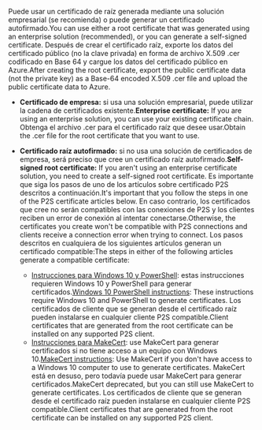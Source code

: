 <span data-ttu-id="3aa83-101">Puede usar un certificado de raíz generada mediante una solución empresarial (se recomienda) o puede generar un certificado autofirmado.</span><span class="sxs-lookup"><span data-stu-id="3aa83-101">You can use either a root certificate that was generated using an enterprise solution (recommended), or you can generate a self-signed certificate.</span></span> <span data-ttu-id="3aa83-102">Después de crear el certificado raíz, exporte los datos del certificado público (no la clave privada) en forma de archivo X.509 .cer codificado en Base 64 y cargue los datos del certificado público en Azure.</span><span class="sxs-lookup"><span data-stu-id="3aa83-102">After creating the root certificate, export the public certificate data (not the private key) as a Base-64 encoded X.509 .cer file and upload the public certificate data to Azure.</span></span>

* <span data-ttu-id="3aa83-103">**Certificado de empresa:** si usa una solución empresarial, puede utilizar la cadena de certificados existente.</span><span class="sxs-lookup"><span data-stu-id="3aa83-103">**Enterprise certificate:** If you are using an enterprise solution, you can use your existing certificate chain.</span></span> <span data-ttu-id="3aa83-104">Obtenga el archivo .cer para el certificado raíz que desee usar.</span><span class="sxs-lookup"><span data-stu-id="3aa83-104">Obtain the .cer file for the root certificate that you want to use.</span></span>
* <span data-ttu-id="3aa83-105">**Certificado raíz autofirmado:** si no usa una solución de certificados de empresa, será preciso que cree un certificado raíz autofirmado.</span><span class="sxs-lookup"><span data-stu-id="3aa83-105">**Self-signed root certificate:** If you aren't using an enterprise certificate solution, you need to create a self-signed root certificate.</span></span> <span data-ttu-id="3aa83-106">Es importante que siga los pasos de uno de los artículos sobre certificado P2S descritos a continuación.</span><span class="sxs-lookup"><span data-stu-id="3aa83-106">It's important that you follow the steps in one of the P2S certificate articles below.</span></span> <span data-ttu-id="3aa83-107">En caso contrario, los certificados que cree no serán compatibles con las conexiones de P2S y los clientes reciben un error de conexión al intentar conectarse.</span><span class="sxs-lookup"><span data-stu-id="3aa83-107">Otherwise, the certificates you create won't be compatible with P2S connections and clients receive a connection error when trying to connect.</span></span> <span data-ttu-id="3aa83-108">Los pasos descritos en cualquiera de los siguientes artículos generan un certificado compatible:</span><span class="sxs-lookup"><span data-stu-id="3aa83-108">The steps in either of the following articles generate a compatible certificate:</span></span>

  * <span data-ttu-id="3aa83-109">[Instrucciones para Windows 10 y PowerShell](../articles/vpn-gateway/vpn-gateway-certificates-point-to-site.md): estas instrucciones requieren Windows 10 y PowerShell para generar certificados.</span><span class="sxs-lookup"><span data-stu-id="3aa83-109">[Windows 10 PowerShell instructions](../articles/vpn-gateway/vpn-gateway-certificates-point-to-site.md): These instructions require Windows 10 and PowerShell to generate certificates.</span></span> <span data-ttu-id="3aa83-110">Los certificados de cliente que se generan desde el certificado raíz pueden instalarse en cualquier cliente P2S compatible.</span><span class="sxs-lookup"><span data-stu-id="3aa83-110">Client certificates that are generated from the root certificate can be installed on any supported P2S client.</span></span>
  * <span data-ttu-id="3aa83-111">[Instrucciones para MakeCert](../articles/vpn-gateway/vpn-gateway-certificates-point-to-site-makecert.md): use MakeCert para generar certificados si no tiene acceso a un equipo con Windows 10.</span><span class="sxs-lookup"><span data-stu-id="3aa83-111">[MakeCert instructions](../articles/vpn-gateway/vpn-gateway-certificates-point-to-site-makecert.md):  Use MakeCert if you don't have access to a Windows 10 computer to use to generate certificates.</span></span> <span data-ttu-id="3aa83-112">MakeCert está en desuso, pero todavía puede usar MakeCert para generar certificados.</span><span class="sxs-lookup"><span data-stu-id="3aa83-112">MakeCert deprecated, but you can still use MakeCert to generate certificates.</span></span> <span data-ttu-id="3aa83-113">Los certificados de cliente que se generan desde el certificado raíz pueden instalarse en cualquier cliente P2S compatible.</span><span class="sxs-lookup"><span data-stu-id="3aa83-113">Client certificates that are generated from the root certificate can be installed on any supported P2S client.</span></span>